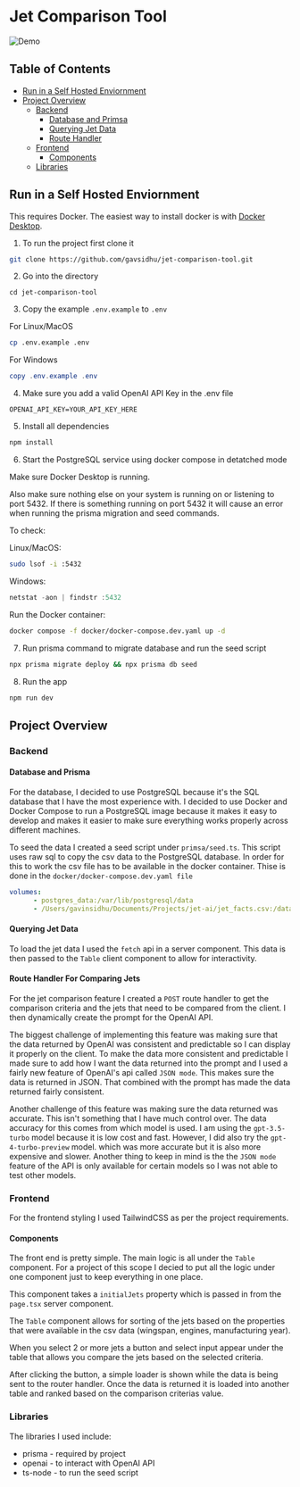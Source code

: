 # Jet Comparison Tool
![Demo](public/jet-comparison.gif)

## Table of Contents

- [Run in a Self Hosted Enviornment](#run-in-a-self-hosted-enviornment)
- [Project Overview](#project-overview)
    - [Backend](#backend)
        - [Database and Primsa](#database-and-prisma)
        - [Querying Jet Data](#querying-jet-data)
        - [Route Handler](#route-handler-for-comparing-jets)
    - [Frontend](#frontend)
        - [Components](#components)
    - [Libraries](#libraries)



## Run in a Self Hosted Enviornment

This requires Docker. The easiest way to install docker is with [Docker Desktop](https://www.docker.com/products/docker-desktop/).

1. To run the project first clone it

```sh
git clone https://github.com/gavsidhu/jet-comparison-tool.git
```

2. Go into the directory 

```
cd jet-comparison-tool
```

3. Copy the example `.env.example` to `.env`

For Linux/MacOS
```sh
cp .env.example .env
```

For Windows 
```powershell
copy .env.example .env
```

4. Make sure you add a valid OpenAI API Key in the .env file

```env
OPENAI_API_KEY=YOUR_API_KEY_HERE
```

5. Install all dependencies

```sh
npm install
```

6. Start the PostgreSQL service using docker compose in detatched mode

Make sure Docker Desktop is running.

Also make sure nothing else on your system is running on or listening to port 5432. 
If there is something running on port 5432 it will cause an error when running the prisma migration and seed commands.

To check:

Linux/MacOS:
```sh
sudo lsof -i :5432
```
Windows:
```powershell
netstat -aon | findstr :5432
```

Run the Docker container:
```sh
docker compose -f docker/docker-compose.dev.yaml up -d
```


7. Run prisma command to migrate database and run the seed script
```sh
npx prisma migrate deploy && npx prisma db seed
```

8. Run the app
```sh
npm run dev
```

## Project Overview

### Backend

#### Database and Prisma

For the database, I decided to use PostgreSQL because it's the SQL database that I have the most experience with. I decided to use Docker and Docker Compose to run a PostgreSQL image because it makes it easy to develop and makes it easier to make sure everything works properly across different machines.

To seed the data I created a seed script under `primsa/seed.ts`. This script uses raw sql to copy the csv data to the PostgreSQL database. In order for this to work the csv file has to be available in the docker container. Thise is done in the `docker/docker-compose.dev.yaml file`

```yaml
volumes:
      - postgres_data:/var/lib/postgresql/data
      - /Users/gavinsidhu/Documents/Projects/jet-ai/jet_facts.csv:/data/jet_facts.csv # make sure the csv file is available in Docker container
```

#### Querying Jet Data

To load the jet data I used the `fetch` api in a server component. This data is then passed to the `Table` client component to allow for interactivity.

#### Route Handler For Comparing Jets

For the jet comparison feature I created a `POST` route handler to get the comparison criteria and the jets that need to be compared from the client. I then dynamically create the prompt for the OpenAI API.

The biggest challenge of implementing this feature was making sure that the data returned by OpenAI was consistent and predictable so I can display it properly on the client. To make the data more consistent and predictable I made sure to add how I want the data returned into the prompt and I used a fairly new feature of OpenAI's api called `JSON mode`. This makes sure the data is returned in JSON. That combined with the prompt has made the data returned fairly consistent.

Another challenge of this feature was making sure the data returned was accurate. This isn't something that I have much control over. The data accuracy for this comes from which model is used. I am using the `gpt-3.5-turbo` model because it is low cost and fast. However, I did also try the `gpt-4-turbo-preview` model. which was more accurate but it is also more expensive and slower. Another thing to keep in mind is the the `JSON mode` feature of the API is only available for certain models so I was not able to test other models.

### Frontend

For the frontend styling I used TailwindCSS as per the project requirements.

#### Components

The front end is pretty simple. The main logic is all under the `Table` component. For a project of this scope I decied to put all the logic under one component just to keep everything in one place.

This component takes a `initialJets` property which is passed in from the `page.tsx` server component.

The `Table` component allows for sorting of the jets based on the properties that were available in the csv data (wingspan, engines, manufacturing year).

When you select 2 or more jets a button and select input appear under the table that allows you compare the jets based on the selected criteria.

After clicking the button, a simple loader is shown while the data is being sent to the router handler. Once the data is returned it is loaded into another table and ranked based on the comparison criterias value.

### Libraries

The libraries I used include:
- prisma - required by project
- openai - to interact with OpenAI API
- ts-node -  to run the seed script
